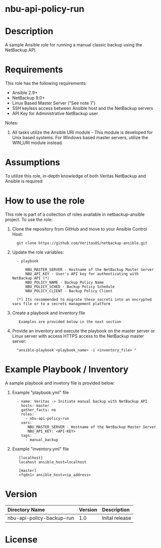 nbu-api-policy-run
==================

# Description

A sample Ansible role for running a manual classic backup using the NetBackup API

# Requirements

This role has the following requirements:

  - Ansible 2.9+
  - NetBackup 9.0+
  - Linux Based Master Server ("See note 1")
  - SSH keyless access between Ansible host and the NetBackup servers
  - API Key for Administrative NetBackup user

Notes:

  1. All tasks utilize the Ansible URI module - This module is developed for Unix based systems. For Windows based master servers, utilize the WIN_URI module instead. 

# Assumptions

To utilize this role, in-depth knowledge of both Veritas NetBackup and Ansible is required

# How to use the role

This role is part of a collection of roles available in netbackup-ansible project. To use the role:

  1. Clone the repository from GitHub and move to your Ansible Control Host:

           git clone https://github.com/VeritasOS/netbackup-ansible.git

  2. Update the role variables: 

           - playbook

               NBU_MASTER_SERVER - Hostname of the NetBackup Master Server
               NBU_API_KEY - User's API key for authenticating with NetBackup API (*)
               NBU_POLICY_NAME - Backup Policy Name
               NBU_POLICY_SCHED - Backup Policy Schedule
               NBU_POLICY_CLIENT - Backup Policy Client

           (*) Its recommended to migrate these secrets into an encrypted vars file or to a secrets management platform

  3. Create a playbook and Inventory file

            Examples are provided below in the next section

  4. Provide an inventory and execute the playbook on the master server or Linux server with access HTTPS access to the NetBackup master server:

           "ansible-playbook <playbook_name> -i <inventory_file> "

# Example Playbook / Inventory

A sample playbook and invetory file is provided below:

  1. Example "playbook.yml" file

           - name: Veritas -> Initiate manual backup with NetBackup API
             hosts: master
             gather_facts: no
             roles:
               - nbu-api-policy-run
             vars:
                NBU_MASTER_SERVER - Hostname of the NetBackup Master Server
                NBU_API_KEY: <API-KEY>
             tags:
               - manual_backup

  2. Example "inventory.yml" file

	        [localhost]
	        locahost ansible_host=localhost

	        [master]
	        <fqdn1> ansible_host=<ip_address>

# Version

| Directory Name | Version | Description | 
| :--- | :--- |:--- |
| nbu-api-policy-backup-run | 1.0 | Inital release |

# License

